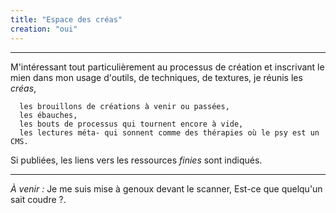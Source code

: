 ```yaml
---
title: "Espace des créas"
creation: "oui"
---
```


----------------

M'intéressant tout particulièrement au processus de création et inscrivant le mien dans mon usage d'outils, de techniques, de textures, je réunis les *créas*, 

      les brouillons de créations à venir ou passées, 
      les ébauches, 
      les bouts de processus qui tournent encore à vide, 
      les lectures méta- qui sonnent comme des thérapies où le psy est un CMS.

Si publiées, les liens vers les ressources *finies* sont indiqués.

--------------------

*À venir :* Je me suis mise à genoux devant le scanner, Est-ce que quelqu'un sait coudre ?.


